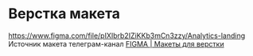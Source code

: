 # Верстка макета
https://www.figma.com/file/pIXIbrb2IZiKKb3mCn3zzy/Analytics-landing
Источник макета телеграм-канал [FIGMA | Макеты для верстки](https://t.me/+oXZSKMmXp6UyOGI6)